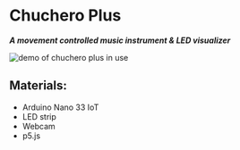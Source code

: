 # Chuchero Plus
***A movement controlled music instrument & LED visualizer***

![demo of chuchero plus in use](https://github.com/ratemypraxis/chuchero/assets/49932341/e01614b9-639d-46f0-9277-eff8a201b69e)

## Materials:
- Arduino Nano 33 IoT
- LED strip 
- Webcam
- p5.js

